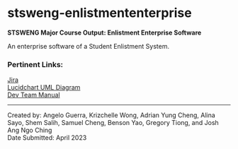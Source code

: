 # stsweng-enlistmententerprise
**STSWENG Major Course Output: Enlistment Enterprise Software**

An enterprise software of a Student Enlistment System.

### Pertinent Links:
[Jira](https://stsweng-enlistmententerprise.atlassian.net)<br>
[Lucidchart UML Diagram](https://lucid.app/lucidchart/0e446c8c-fd36-4f46-81bb-4a1151a4ec48/edit?viewport_loc=-523%2C-353%2C2541%2C1496%2C0_0&invitationId=inv_94e53a62-c44c-4a8c-83f7-2b0ace46bffa)<br>
[Dev Team Manual](https://docs.google.com/document/d/1Ckv4QhX9MtJuQmaw2XpCBw1H58KbQTWYeetesLVmZdg/edit?usp=sharing)<br>

---

Created by: Angelo Guerra, Krizchelle Wong, Adrian Yung Cheng, Alina Sayo, Shem Salih, Samuel Cheng, Benson Yao, Gregory Tiong, and Josh Ang Ngo Ching<br>
Date Submitted: April 2023
